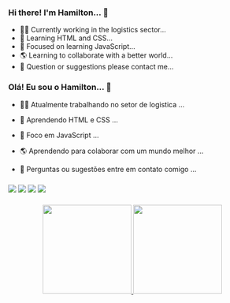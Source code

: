 
### Hi there! I'm Hamilton... 👋

<!--
**Hamilton8780/Hamilton8780** is a ✨ _special_ ✨ repository because its `README.md` (this file) appears on your GitHub profile.
Here are some ideas to get you started:-->

- 💆‍♂️ Currently working in the logistics sector...
- 🌱 Learning HTML and CSS...
- 🔭 Focused on learning JavaScript...
- 🌎 Learning to collaborate with a better world...
- 💬 Question or suggestions please contact me...

### Olá! Eu sou o Hamilton... 👋

- 💆‍♂️ Atualmente trabalhando no setor de logistica ...
- 🌱 Aprendendo HTML e CSS ...
- 🔭 Foco em JavaScript ...
- 🌎 Aprendendo para colaborar com um mundo melhor ...
- 💬 Perguntas ou sugestões entre em contato comigo ...

  ###
  
<div> 
    <a href = "mailto:contato.hamilton8780@gmail.com"><img src="https://img.shields.io/badge/-Gmail-%23333?style=for-the-badge&logo=gmail&logoColor=white" target="_blank"></a>
  <a href="https://instagram.com/hamiltonalmeidamagalhaes" target="_blank"><img src="https://img.shields.io/badge/-Instagram-%23E4405F?style=for-the-badge&logo=instagram&logoColor=white" target="_blank"></a>
  <a href="https://discord.gg/mZaVVFQq" target="_blank"><img src="https://img.shields.io/badge/Discord-7289DA?style=for-the-badge&logo=discord&logoColor=white" target="_blank"></a>
  <a href="https://t.me/Hamilton8780 target="_blank"><img src="https://img.shields.io/badge/Telegram-2CA5E0?style=for-the-badge&logo=telegram&logoColor=white" target="_blank"></a>
</div>
    
###

<div align="center">
  <a href="https://github.com/Hamilton8780">
  <img height="180em" src="https://github-readme-stats.vercel.app/api?username=Hamilton8780&show_icons=true&theme=algolia&include_all_commits=true&count_private=true"/>
  <img height="180em" src="https://github-readme-stats.vercel.app/api/top-langs/?username=Hamilton8780&layout=compact&langs_count=7&theme=algolia"/>
</div>


